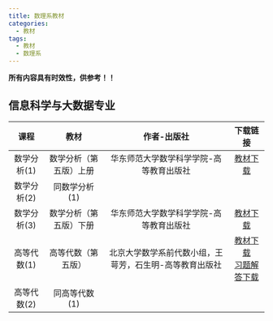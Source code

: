```yaml
---
title: 数理系教材
categories:
  - 教材
tags:
  - 教材
  - 数理系
---
```

**所有内容具有时效性，供参考！！**

## 信息科学与大数据专业

| 课程  | 教材 | 作者-出版社 | 下载链接 |
| :---: |:---:|:---:|:---:|
|数学分析(1)|数学分析（第五版）上册|华东师范大学数学科学学院-高等教育出版社|<a href="https://hitachimako-my.sharepoint.com/:b:/g/personal/admin_hitachimako_onmicrosoft_com/ES_z_rCx50NLowehHWpjtIABftGh6ScfSTqEfvrpoLZoSg?e=qQwEdi" target="_blank">教材下载</a>|
|数学分析(2)|同数学分析(1)|||
|数学分析(3)|数学分析（第五版）下册|华东师范大学数学科学学院-高等教育出版社|<a href="https://hitachimako-my.sharepoint.com/:b:/g/personal/admin_hitachimako_onmicrosoft_com/EQq0DUCMnABFgr9s-FCtcBsBIW9yh2RkDmsNq4ehqgceSw?e=QYksU0" target="_blank">教材下载</a>|
|高等代数(1)|高等代数（第五版）|北京大学数学系前代数小组，王萼芳，石生明-高等教育出版社|<a href="https://hitachimako-my.sharepoint.com/:b:/g/personal/admin_hitachimako_onmicrosoft_com/ERYzzni3DdhGoYu9m1xIXv8BzNayVS_Hc-wzGJvHaBq_WA?e=Z0czmP" target="_blank">教材下载</a> </br> <a href="https://hitachimako-my.sharepoint.com/:b:/g/personal/admin_hitachimako_onmicrosoft_com/EfeOOczepFRBowWnixRHeIYB0-XYzOHnBJMrdLVkJdj4Ww?e=MfU98d" target="_blank">习题解答下载</a>|
|高等代数(2)|同高等代数(1)|||